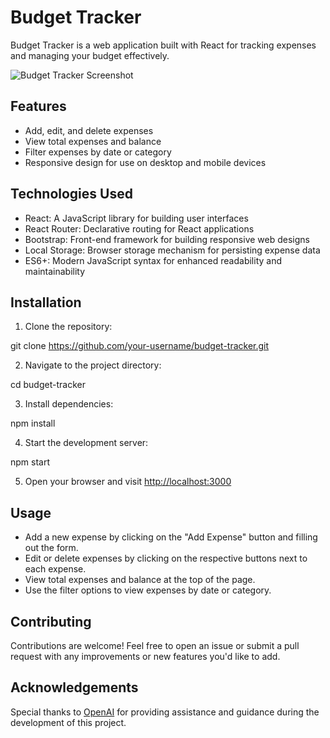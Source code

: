 # Budget Tracker

Budget Tracker is a web application built with React for tracking expenses and managing your budget effectively.

![Budget Tracker Screenshot](./screenshot.png)

## Features

- Add, edit, and delete expenses
- View total expenses and balance
- Filter expenses by date or category
- Responsive design for use on desktop and mobile devices

## Technologies Used

- React: A JavaScript library for building user interfaces
- React Router: Declarative routing for React applications
- Bootstrap: Front-end framework for building responsive web designs
- Local Storage: Browser storage mechanism for persisting expense data
- ES6+: Modern JavaScript syntax for enhanced readability and maintainability

## Installation

1. Clone the repository:

git clone https://github.com/your-username/budget-tracker.git


2. Navigate to the project directory:

cd budget-tracker


3. Install dependencies:

npm install


4. Start the development server:

npm start


5. Open your browser and visit [http://localhost:3000](http://localhost:3000)

## Usage

- Add a new expense by clicking on the "Add Expense" button and filling out the form.
- Edit or delete expenses by clicking on the respective buttons next to each expense.
- View total expenses and balance at the top of the page.
- Use the filter options to view expenses by date or category.

## Contributing

Contributions are welcome! Feel free to open an issue or submit a pull request with any improvements or new features you'd like to add.

## Acknowledgements

Special thanks to [OpenAI](https://openai.com) for providing assistance and guidance during the development of this project.
